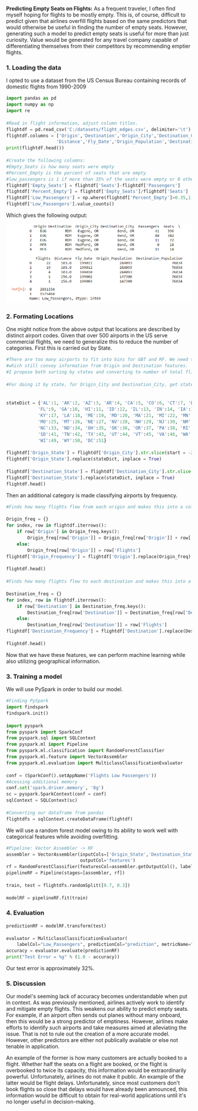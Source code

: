 **Predicting Empty Seats on Flights:** As a frequent traveler, I often find myself hoping for flights to be mostly empty. This is, of course, difficult to predict given that airlines overfill flights based on the same predictors that would otherwise be useful in finding the number of empty seats. However, generating such a model to predict empty seats is useful for more than just curiosity. Value would be generated for any travel company capable of differentiating themselves from their competitors by recommending emptier flights.

### 1. Loading the data

I opted to use a dataset from the US Census Bureau containing records of domestic flights from 1990-2009

```python
import pandas as pd
import numpy as np
import re

#Read in flight information, adjust column titles.
flightdf = pd.read_csv('C:/datasets/flight_edges.csv', delimiter='\t')
flightdf.columns = ['Origin','Destination','Origin_City','Destination_City','Passengers','Seats','Flights',
                   'Distance','Fly_Date','Origin_Population','Destination_Population']
print(flightdf.head())

#Create the following columns:
#Empty_Seats is how many seats were empty
#Percent_Empty is the percent of seats that are empty
#low_passengers is 1 if more than 35% of the seats were empty or 0 otherwise.
flightdf['Empty_Seats'] = flightdf['Seats']-flightdf['Passengers']
flightdf['Percent_Empty'] = flightdf['Empty_Seats']/flightdf['Seats']
flightdf['Low_Passengers'] = np.where(flightdf['Percent_Empty']>0.35,1,0)
flightdf['Low_Passengers'].value_counts()
```
Which gives the following output:

<img src="images/LowPassengers1.PNG?raw=true"/>

### 2. Formating Locations

One might notice from the above output that locations are described by distinct airport codes. Given that over 500 airports in the US serve commercial flights, we need to generalize this to reduce the number of categories. First this is carried out by State.

```python
#There are too many airports to fit into bins for GBT and RF. We need to create variables that the tree can work with
#which still convey information from Origin and Destination features.
#I propose both sorting by states and converting to number of total flights.

#For doing it by state, for Origin_City and Destination_City, get states from cities and then put them through dictionary.


stateDict = {'AL':1, 'AK':2, 'AZ':3, 'AR':4, 'CA':5, 'CO':6, 'CT':7, 'DE':8,
            'FL':9, 'GA':10, 'HI':11, 'ID':12, 'IL':13, 'IN':14, 'IA':15, 'KS':16,
            'KY':17, 'LA':18, 'ME':19, 'MD':20, 'MA':21, 'MI':22, 'MN':23, 'MS':24,
            'MO':25, 'MT':26, 'NE':27, 'NV':28, 'NH':29, 'NJ':30, 'NM':31, 'NY':32,
            'NC':33, 'ND':34, 'OH':35, 'OK':36, 'OR':37, 'PA':38, 'RI': 39, 'SC':40,
            'SD':41, 'TN':42, 'TX':43, 'UT':44, 'VT':45, 'VA':46, 'WA': 47, 'WV':48,
            'WI':49, 'WY':50, 'DC':51}

flightdf['Origin_State'] = flightdf['Origin_City'].str.slice(start = -2)
flightdf['Origin_State'].replace(stateDict, inplace = True)

flightdf['Destination_State'] = flightdf['Destination_City'].str.slice(start = -2)
flightdf['Destination_State'].replace(stateDict, inplace = True)
flightdf.head()
```

Then an additional category is made classifying airports by frequency.

```python
#Finds how many flights flew from each origin and makes this into a column of our dataframe.

Origin_freq = {}
for index, row in flightdf.iterrows():
    if row['Origin'] in Origin_freq.keys():
        Origin_freq[row['Origin']] = Origin_freq[row['Origin']] + row['Flights']
    else:
        Origin_freq[row['Origin']] = row['Flights']
flightdf['Origin_Frequency'] = flightdf['Origin'].replace(Origin_freq)

flightdf.head()

#Finds how many flights flew to each destination and makes this into a column of our dataframe.

Destination_freq = {}
for index, row in flightdf.iterrows():
    if row['Destination'] in Destination_freq.keys():
        Destination_freq[row['Destination']] = Destination_freq[row['Destination']] + row['Flights']
    else:
        Destination_freq[row['Destination']] = row['Flights']
flightdf['Destination_Frequency'] = flightdf['Destination'].replace(Destination_freq)

flightdf.head()
```
Now that we have these features, we can perform machine learning while also utilizing geographical information.

### 3. Training a model

We will use PySpark in order to build our model.

```python
#Finding PySpark
import findspark
findspark.init()

import pyspark
from pyspark import SparkConf
from pyspark.sql import SQLContext
from pyspark.ml import Pipeline
from pyspark.ml.classification import RandomForestClassifier
from pyspark.ml.feature import VectorAssembler
from pyspark.ml.evaluation import MulticlassClassificationEvaluator

conf = (SparkConf().setAppName('Flights Low Passengers'))
#Acessing additional memory
conf.set('spark.driver.memory', '8g')
sc = pyspark.SparkContext(conf = conf)
sqlContext = SQLContext(sc)

#Converting our dataframe from pandas
flightdfs = sqlContext.createDataFrame(flightdf)
```
We will use a random forest model owing to its ability to work well with categorical features while avoiding overfitting.

```python
#Pipeline: Vector Assembler -> RF
assembler = VectorAssembler(inputCols=['Origin_State','Destination_State','Origin_Frequency','Destination_Frequency','Fly_Date','Distance'],
                            outputCol='features')
rf = RandomForestClassifier(featuresCol=assembler.getOutputCol(), labelCol='Low_Passengers', maxBins=64)
pipelineRF = Pipeline(stages=[assembler, rf])

train, test = flightdfs.randomSplit([0.7, 0.3])

modelRF = pipelineRF.fit(train)
```

### 4. Evaluation

```python
predictionRF = modelRF.transform(test)

evaluator = MulticlassClassificationEvaluator(
    labelCol="Low_Passengers", predictionCol="prediction", metricName="accuracy")
accuracy = evaluator.evaluate(predictionRF)
print("Test Error = %g" % (1.0 - accuracy))
```

Our test error is approximately 32%.

### 5. Discussion

Our model's seeming lack of accuracy becomes understandable when put in context. As was previously mentioned, airlines actively work to identify and mitigate empty flights. This weakens our ability to predict empty seats. For example, if an airport often sends out planes without many onboard, then this would be a strong predictor of emptiness. However, airlines make efforts to identify such airports and take measures aimed at alleviating the issue. That is not to rule out the creation of a more accurate model. However, other predictors are either not publically available or else not tenable in application.

An example of the former is how many customers are actually booked to a flight. Whether half the seats on a flight are booked, or the flight is overbooked to twice its capacity, this information would be extraordinarily powerful. Unfortunately, airlines do not make it public. An example of the latter would be flight delays. Unfortunately, since most customers don't book flights so close that delays would have already been announced, this information would be difficult to obtain for real-world applications until it's no longer useful in decision-making.
